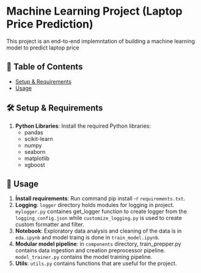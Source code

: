 # Machine Learning Project (Laptop Price Prediction)
This project is an end-to-end implemntation of building a machine learning model to predict laptop price
## 📝 Table of Contents
- [Setup & Requirements](#-setup--requirements)
- [Usage](#-usage)


## 🛠 Setup & Requirements
1. **Python Libraries**: Install the required Python libraries:
   - pandas
   - scikit-learn
   - numpy
   - seaborn
   - matplotlib
   - xgboost


## 🚀 Usage
1. **Ínstall requirements**: Run command pip install -r `requirements.txt`.
2. **Logging**: `logger` directory holds modules for logging in project. `mylogger.py` containes get_logger function to create logger from the `logging_config.json` while `customize_logging.py` is used to create custom formatter and filter.
3. **Notebook**: Exploratory data analysis and cleaning of the data is in `eda.ipynb` and model traing is done in `train_model.ipynb`.
4. **Modular model pipeline**: in `components` directory, train_prepper.py contains data ingestion and creation preprocessor pipeline. `model_trainer.py` contains the model training pipeline.
5. **Utils**: `utils.py` contains functions that are useful for the project.